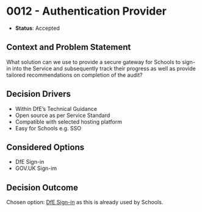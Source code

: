 # 0012 - Authentication Provider

* **Status**: Accepted

## Context and Problem Statement

What solution can we use to provide a secure gateway for Schools to sign-in into the Service and subsequently track their progress as well as provide tailored recommendations on completion of the audit?

## Decision Drivers

* Within DfE’s Technical Guidance
* Open source as per Service Standard
* Compatible with selected hosting platform
* Easy for Schools e.g. SSO

## Considered Options

* DfE Sign-in
* GOV.UK Sign-im

## Decision Outcome

Chosen option: [DfE Sign-in](https://services.signin.education.gov.uk) as this is already used by Schools.